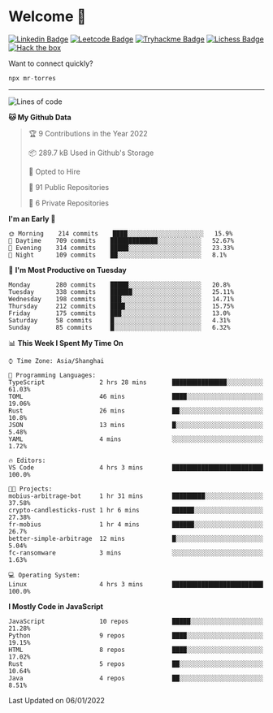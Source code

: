 # Welcome 👋

[![Linkedin Badge](https://img.shields.io/badge/-PedroTorres-blue?style=flat-square&logo=Linkedin&logoColor=white&link=https://www.linkedin.com/in/PedroTorres/)](https://www.linkedin.com/in/pedro-torres-cruz/)
[![Leetcode Badge](https://img.shields.io/badge/profile-leetcode-green)](https://leetcode.com/corfucinas/)
[![Tryhackme Badge](https://img.shields.io/badge/profile-tryhackme-blue)](https://tryhackme.com/p/Corfucinas/)
[![Lichess Badge](https://img.shields.io/badge/challenge_me-lichess-yellow)](https://lichess.org/@/Corfucinas)
[![Hack the box](https://img.shields.io/badge/hack_the_box-profile-red)](https://www.hackthebox.eu/profile/375826)

Want to connect quickly?

```javascript
npx mr-torres
```

---

<!--START_SECTION:waka-->
![Lines of code](https://img.shields.io/badge/From%20Hello%20World%20I%27ve%20Written-1.6%20million%20lines%20of%20code-blue)

**🐱 My Github Data** 

> 🏆 9 Contributions in the Year 2022
 > 
> 📦 289.7 kB Used in Github's Storage 
 > 
> 💼 Opted to Hire
 > 
> 📜 91 Public Repositories 
 > 
> 🔑 6 Private Repositories  
 > 
**I'm an Early 🐤** 

```text
🌞 Morning    214 commits    ████░░░░░░░░░░░░░░░░░░░░░   15.9% 
🌆 Daytime    709 commits    █████████████░░░░░░░░░░░░   52.67% 
🌃 Evening    314 commits    █████░░░░░░░░░░░░░░░░░░░░   23.33% 
🌙 Night      109 commits    ██░░░░░░░░░░░░░░░░░░░░░░░   8.1%

```
📅 **I'm Most Productive on Tuesday** 

```text
Monday       280 commits    █████░░░░░░░░░░░░░░░░░░░░   20.8% 
Tuesday      338 commits    ██████░░░░░░░░░░░░░░░░░░░   25.11% 
Wednesday    198 commits    ███░░░░░░░░░░░░░░░░░░░░░░   14.71% 
Thursday     212 commits    ████░░░░░░░░░░░░░░░░░░░░░   15.75% 
Friday       175 commits    ███░░░░░░░░░░░░░░░░░░░░░░   13.0% 
Saturday     58 commits     █░░░░░░░░░░░░░░░░░░░░░░░░   4.31% 
Sunday       85 commits     █░░░░░░░░░░░░░░░░░░░░░░░░   6.32%

```


📊 **This Week I Spent My Time On** 

```text
⌚︎ Time Zone: Asia/Shanghai

💬 Programming Languages: 
TypeScript               2 hrs 28 mins       ███████████████░░░░░░░░░░   61.03% 
TOML                     46 mins             ████░░░░░░░░░░░░░░░░░░░░░   19.06% 
Rust                     26 mins             ██░░░░░░░░░░░░░░░░░░░░░░░   10.8% 
JSON                     13 mins             █░░░░░░░░░░░░░░░░░░░░░░░░   5.48% 
YAML                     4 mins              ░░░░░░░░░░░░░░░░░░░░░░░░░   1.72%

🔥 Editors: 
VS Code                  4 hrs 3 mins        █████████████████████████   100.0%

🐱‍💻 Projects: 
mobius-arbitrage-bot     1 hr 31 mins        █████████░░░░░░░░░░░░░░░░   37.58% 
crypto-candlesticks-rust 1 hr 6 mins         ██████░░░░░░░░░░░░░░░░░░░   27.38% 
fr-mobius                1 hr 4 mins         ██████░░░░░░░░░░░░░░░░░░░   26.7% 
better-simple-arbitrage  12 mins             █░░░░░░░░░░░░░░░░░░░░░░░░   5.04% 
fc-ransomware            3 mins              ░░░░░░░░░░░░░░░░░░░░░░░░░   1.63%

💻 Operating System: 
Linux                    4 hrs 3 mins        █████████████████████████   100.0%

```

**I Mostly Code in JavaScript** 

```text
JavaScript               10 repos            █████░░░░░░░░░░░░░░░░░░░░   21.28% 
Python                   9 repos             ████░░░░░░░░░░░░░░░░░░░░░   19.15% 
HTML                     8 repos             ████░░░░░░░░░░░░░░░░░░░░░   17.02% 
Rust                     5 repos             ██░░░░░░░░░░░░░░░░░░░░░░░   10.64% 
Java                     4 repos             ██░░░░░░░░░░░░░░░░░░░░░░░   8.51%

```



 Last Updated on 06/01/2022
<!--END_SECTION:waka-->
